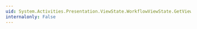 ```yaml
---
uid: System.Activities.Presentation.ViewState.WorkflowViewState.GetViewStateManager(System.Object)
internalonly: False
---
```

